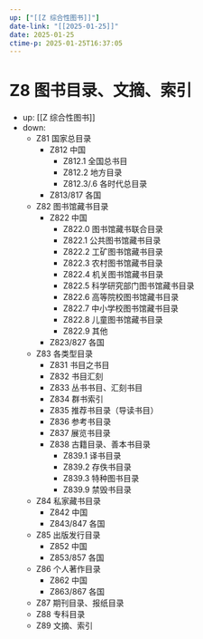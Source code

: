 ```yaml
---
up: ["[[Z 综合性图书]]"]
date-link: "[[2025-01-25]]"
date: 2025-01-25
ctime-p: 2025-01-25T16:37:05
---
```


# Z8 图书目录、文摘、索引

- up: [[Z 综合性图书]]
- down:
	- Z81 国家总目录
		- Z812 中国
			- Z812.1 全国总书目
			- Z812.2 地方目录
			- Z812.3/.6 各时代总目录
		- Z813/817 各国
	- Z82 图书馆藏书目录
		- Z822 中国
			- Z822.0 图书馆藏书联合目录
			- Z822.1 公共图书馆藏书目录
			- Z822.2 工矿图书馆藏书目录
			- Z822.3 农村图书馆藏书目录
			- Z822.4 机关图书馆藏书目录
			- Z822.5 科学研究部门图书馆藏书目录
			- Z822.6 高等院校图书馆藏书目录
			- Z822.7 中小学校图书馆藏书目录
			- Z822.8 儿童图书馆藏书目录
			- Z822.9 其他
		- Z823/827 各国
	- Z83 各类型目录
		- Z831 书目之书目
		- Z832 书目汇刻
		- Z833 丛书书目、汇刻书目
		- Z834 群书索引
		- Z835 推荐书目录（导读书目）
		- Z836 参考书目录
		- Z837 展览书目录
		- Z838 古籍目录、善本书目录
			- Z839.1 译书目录
			- Z839.2 存佚书目录
			- Z839.3 特种图书目录
			- Z839.9 禁毁书目录
	- Z84 私家藏书目录
		- Z842 中国
		- Z843/847 各国
	- Z85 出版发行目录
		- Z852 中国
		- Z853/857 各国
	- Z86 个人著作目录
		- Z862 中国
		- Z863/867 各国
	- Z87 期刊目录、报纸目录
	- Z88 专科目录
	- Z89 文摘、索引
